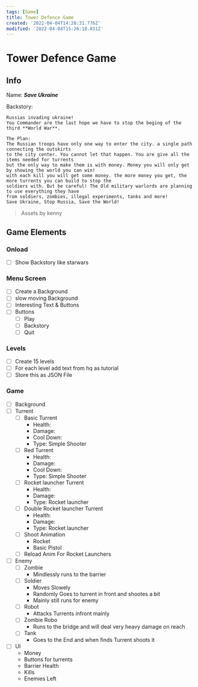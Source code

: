 ```yaml
---
tags: [Game]
title: Tower Defence Game
created: '2022-04-04T14:28:31.776Z'
modified: '2022-04-04T15:26:18.831Z'
---
```


# Tower Defence Game

## Info
Name: ***Save Ukraine***

Backstory:
```
Russias invading ukraine!
You Commander are the last hope we have to stop the beging of the third **World War**.

The Plan:
The Russian troops have only one way to enter the city. a single path connecting the outskirts
to the city center. You cannot let that happen. You are give all the items needed for turrents
but the only way to make them is with money. Money you will only get by showing the world you can win!
with each kill you will get some money. the more money you get, the more turrents you can build to stop the
soldiers with. But be careful! The Old military warlords are planning to use everything they have
from soldiers, zombies, illegal experiments, tanks and more!
Save Ukraine, Stop Russia, Save the World!
```

> Assets by kenny

## Game Elements

### Onload
- [ ] Show Backstory like starwars

### Menu Screen
- [ ] Create a Background
- [ ] slow moving Background
- [ ] Interesting Text & Buttons
- [ ] Buttons
  - [ ] Play
  - [ ] Backstory
  - [ ] Quit

### Levels
- [ ] Create 15 levels
- [ ] For each level add text from hq as tutorial
- [ ] Store this as JSON File

### Game
- [ ] Background
- [ ] Turrent
  - [ ] Basic Turrent
    - Health: 
    - Damage: 
    - Cool Down: 
    - Type: Simple Shooter
  - [ ] Red Turrent
    - Health: 
    - Damage: 
    - Cool Down: 
    - Type: Simple Shooter
  - [ ] Rocket launcher Turrent
    - Health: 
    - Damage: 
    - Type: Rocket launcher
  - [ ] Double Rocket launcher Turrent
    - Health: 
    - Damage: 
    - Type: Rocket launcher
  - [ ] Shoot Animation
    - Rocket
    - Basic Pistol
  - [ ] Reload Anim For Rocket Launchers
- [ ] Enemy
  - [ ] Zombie
    - Mindlessly runs to the barrier
  - [ ] Soldier
    - Moves Slowely
    - Randomly Goes to turrent in front and shootes a bit
    - Mainly still runs for enemy
  - [ ] Robot
    - Attacks Turrents infront mainly
  - [ ] Zombie Robo
    - Runs to the bridge and will deal very heavy damage on reach
  - [ ] Tank
    - Goes to the End and when finds Turrent shoots it
- [ ] UI
  - Money
  - Buttons for turrents
  - Barrier Health
  - Kills
  - Enemies Left


